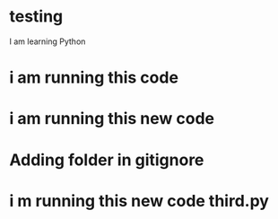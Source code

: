 # testing
I am learning Python 
# i am running this code 
# i am running this new code 

# Adding folder in gitignore
# i m running this new code third.py